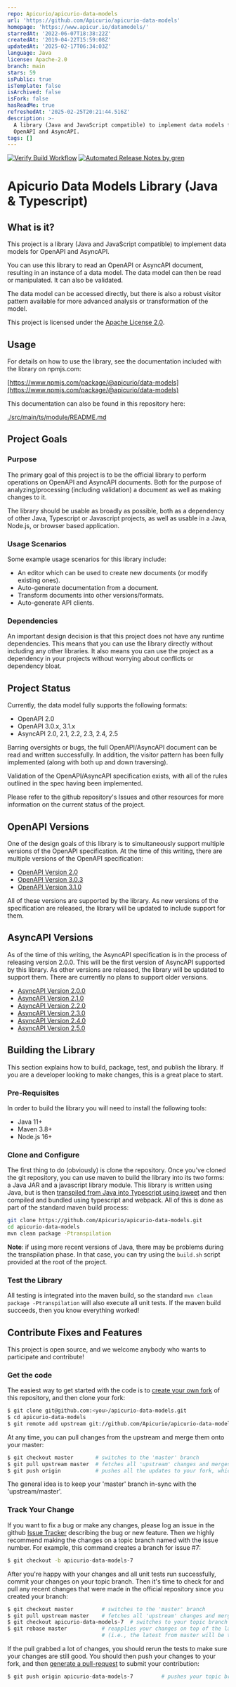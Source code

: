 ```yaml
---
repo: Apicurio/apicurio-data-models
url: 'https://github.com/Apicurio/apicurio-data-models'
homepage: 'https://www.apicur.io/datamodels/'
starredAt: '2022-06-07T18:38:22Z'
createdAt: '2019-04-22T15:59:08Z'
updatedAt: '2025-02-17T06:34:03Z'
language: Java
license: Apache-2.0
branch: main
stars: 59
isPublic: true
isTemplate: false
isArchived: false
isFork: false
hasReadMe: true
refreshedAt: '2025-02-25T20:21:44.516Z'
description: >-
  A library (Java and JavaScript compatible) to implement data models for
  OpenAPI and AsyncAPI.
tags: []
---
```


[![Verify Build Workflow](https://github.com/Apicurio/apicurio-data-models/actions/workflows/verify.yaml/badge.svg)](https://github.com/Apicurio/apicurio-data-models/actions/workflows/verify.yaml?query=branch%3Amain)
[![Automated Release Notes by gren](https://img.shields.io/badge/%F0%9F%A4%96-release%20notes-00B2EE.svg)](https://github-tools.github.io/github-release-notes/)

# Apicurio Data Models Library (Java & Typescript)

## What is it?
This project is a library (Java and JavaScript compatible) to implement data models for OpenAPI and AsyncAPI.

You can use this library to read an OpenAPI or AsyncAPI document, resulting in an instance of a data model. 
The data model can then be read or manipulated. It can also be validated.

The data model can be accessed directly, but there is also a robust visitor pattern available for more 
advanced analysis or transformation of the model.

This project is licensed under the [Apache License 2.0](LICENSE).

## Usage
For details on how to use the library, see the documentation included with the library on
npmjs.com:

  [https://www.npmjs.com/package/@apicurio/data-models](https://www.npmjs.com/package/@apicurio/data-models)

This documentation can also be found in this repository here:

  [./src/main/ts/module/README.md](https://github.com/Apicurio/apicurio-data-models/blob/master/src/main/ts/module/README.md)

## Project Goals

### Purpose
The primary goal of this project is to be the official library to perform operations on OpenAPI and 
AsyncAPI documents.  Both for the purpose of analyzing/processing (including validation) a document 
as well as making changes to it.

The library should be usable as broadly as possible, both as a dependency of other Java, Typescript or
Javascript projects, as well as usable in a Java, Node.js, or browser based application.

### Usage Scenarios
Some example usage scenarios for this library include:
 
* An editor which can be used to create new documents (or modify existing ones).
* Auto-generate documentation from a document.
* Transform documents into other versions/formats.
* Auto-generate API clients.

### Dependencies
An important design decision is that this project does not have any runtime dependencies.  This means that 
you can use the library directly without including any other libraries. It also means you can use the 
project as a dependency in your projects without worrying about conflicts or dependency bloat.

## Project Status
Currently, the data model fully supports the following formats:

* OpenAPI 2.0
* OpenAPI 3.0.x, 3.1.x
* AsyncAPI 2.0, 2.1, 2.2, 2.3, 2.4, 2.5

Barring oversights or bugs, the full OpenAPI/AsyncAPI document can be read and written successfully.  In 
addition, the visitor pattern has been fully implemented (along with both up and down traversing).

Validation of the OpenAPI/AsyncAPI specification exists, with all of the rules outlined in the spec having 
been implemented.

Please refer to the github repository's Issues and other resources for more information on the
current status of the project.

## OpenAPI Versions
One of the design goals of this library is to simultaneously support multiple versions of the OpenAPI
specification.  At the time of this writing, there are multiple versions of the OpenAPI specification:

* [OpenAPI Version 2.0](https://github.com/OAI/OpenAPI-Specification/blob/main/versions/2.0.md)
* [OpenAPI Version 3.0.3](https://github.com/OAI/OpenAPI-Specification/blob/main/versions/3.0.3.md)
* [OpenAPI Version 3.1.0](https://github.com/OAI/OpenAPI-Specification/blob/main/versions/3.1.0.md)

All of these versions are supported by the library.  As new versions of the specification are 
released, the library will be updated to include support for them.

## AsyncAPI Versions
As of the time of this writing, the AsyncAPI specification is in the process of releasing version 2.0.0.
This will be the first version of AsyncAPI supported by this library.  As other versions are released,
the library will be updated to support them.  There are currently no plans to support older versions.

* [AsyncAPI Version 2.0.0](https://github.com/asyncapi/spec/blob/v2.0.0/versions/2.0.0/asyncapi.md)
* [AsyncAPI Version 2.1.0](https://github.com/asyncapi/spec/blob/v2.1.0/spec/asyncapi.md)
* [AsyncAPI Version 2.2.0](https://github.com/asyncapi/spec/blob/v2.2.0/spec/asyncapi.md)
* [AsyncAPI Version 2.3.0](https://github.com/asyncapi/spec/blob/v2.3.0/spec/asyncapi.md)
* [AsyncAPI Version 2.4.0](https://github.com/asyncapi/spec/blob/v2.4.0/spec/asyncapi.md)
* [AsyncAPI Version 2.5.0](https://github.com/asyncapi/spec/blob/v2.5.0/spec/asyncapi.md)

## Building the Library
This section explains how to build, package, test, and publish the library.  If you are a developer
looking to make changes, this is a great place to start.

### Pre-Requisites
In order to build the library you will need to install the following tools:

* Java 11+
* Maven 3.8+
* Node.js 16+

### Clone and Configure
The first thing to do (obviously) is clone the repository.  Once you've cloned the git repository,
you can use maven to build the library into its two forms:  a Java JAR and a javascript library module.
This library is written using Java, but is then [transpiled from Java into Typescript using jsweet](http://www.jsweet.org/)
and then compiled and bundled using typescript and webpack.  All of this is done as part of the standard
maven build process:

```bash
git clone https://github.com/Apicurio/apicurio-data-models.git
cd apicurio-data-models
mvn clean package -Ptranspilation
```

**Note**: if using more recent versions of Java, there may be problems during the transpilation phase.  In that case,
you can try using the `build.sh` script provided at the root of the project.

### Test the Library
All testing is integrated into the maven build, so the standard `mvn clean package -Ptranspilation` will also execute
all unit tests.  If the maven build succeeds, then you know everything worked!


## Contribute Fixes and Features
This project is open source, and we welcome anybody who wants to participate and contribute!

### Get the code
The easiest way to get started with the code is to [create your own fork](http://help.github.com/forking/)
of this repository, and then clone your fork:

```bash
$ git clone git@github.com:<you>/apicurio-data-models.git
$ cd apicurio-data-models
$ git remote add upstream git://github.com/Apicurio/apicurio-data-models.git
```

At any time, you can pull changes from the upstream and merge them onto your master:

```bash
$ git checkout master       # switches to the 'master' branch
$ git pull upstream master  # fetches all 'upstream' changes and merges 'upstream/master' onto your 'master' branch
$ git push origin           # pushes all the updates to your fork, which should be in-sync with 'upstream'
```

The general idea is to keep your 'master' branch in-sync with the 'upstream/master'.

### Track Your Change
If you want to fix a bug or make any changes, please log an issue in the github 
[Issue Tracker](https://github.com/Apicurio/apicurio-data-models/issues) describing the bug or new 
feature. Then we highly recommend making the changes on a topic branch named with the issue 
number. For example, this command creates a branch for issue #7:

```bash
$ git checkout -b apicurio-data-models-7
```

After you're happy with your changes and all unit tests run successfully, commit your changes 
on your topic branch. Then it's time to check for and pull any recent changes that were made in
the official repository since you created your branch:

```bash
$ git checkout master         # switches to the 'master' branch
$ git pull upstream master    # fetches all 'upstream' changes and merges 'upstream/master' onto your 'master' branch
$ git checkout apicurio-data-models-7  # switches to your topic branch
$ git rebase master           # reapplies your changes on top of the latest in master
                              # (i.e., the latest from master will be the new base for your changes)
```

If the pull grabbed a lot of changes, you should rerun the tests to make sure your changes are 
still good.  You should then push your changes to your fork, and then 
[generate a pull-request](http://help.github.com/pull-requests/) to submit your contribution:

```bash
$ git push origin apicurio-data-models-7         # pushes your topic branch into your public fork
```

